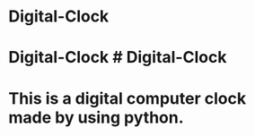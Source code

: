 # Digital-Clock
# Digital-Clock # Digital-Clock
# This is a digital computer clock made by using python.